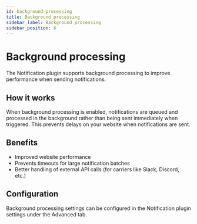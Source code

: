 ```yaml
---
id: background-processing
title: Background processing
sidebar_label: Background processing
sidebar_position: 6
---
```


# Background processing

The Notification plugin supports background processing to improve performance when sending notifications.

## How it works

When background processing is enabled, notifications are queued and processed in the background rather than being sent immediately when triggered. This prevents delays on your website when notifications are sent.

## Benefits

- Improved website performance
- Prevents timeouts for large notification batches
- Better handling of external API calls (for carriers like Slack, Discord, etc.)

## Configuration

Background processing settings can be configured in the Notification plugin settings under the Advanced tab.